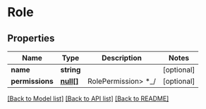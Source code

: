 # Role

## Properties
Name | Type | Description | Notes
------------ | ------------- | ------------- | -------------
**name** | **string** |  | [optional] 
**permissions** | [**null[]**](.md) | RolePermission&gt; *_/ | [optional] 

[[Back to Model list]](../../README.md#documentation-for-models) [[Back to API list]](../../README.md#documentation-for-api-endpoints) [[Back to README]](../../README.md)

